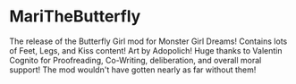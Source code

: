 # MariTheButterfly
The release of the Butterfly Girl mod for Monster Girl Dreams! Contains lots of Feet, Legs, and Kiss content!
Art by Adopolich!
Huge thanks to Valentin Cognito for Proofreading, Co-Writing, deliberation, and overall moral support! The mod wouldn't have gotten nearly as far without them!

